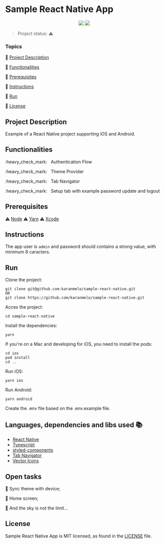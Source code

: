 <h1>Sample React Native App</h1> 

<p align="center">
  <img src="https://img.shields.io/static/v1?label=react%20native&message=framework&color=blue&style=flat-square&logo=REACT"/>
  <img src="https://img.shields.io/github/license/karanmelo/sample-react-native?style=flat-square"/>
</p>

> Project status: :warning:


### Topics 

:small_blue_diamond: [Project Description](#project-description)

:small_blue_diamond: [Functionalities](#functionalities)

:small_blue_diamond: [Prerequisites](#prerequisites)

:small_blue_diamond: [Instructions](#instructions)

:small_blue_diamond: [Run](#run)

:small_blue_diamond: [License](#license)


## Project Description 

<p align="justify">
  Example of a React Native project supporting iOS and Android.
</p>


## Functionalities

<p align="left">
:heavy_check_mark: &nbsp Authentication Flow
</p>
<p align="left">
:heavy_check_mark: &nbsp Theme Provider
</p>
<p align="left">
:heavy_check_mark: &nbsp Tab Navigator
</p>
<p align="left">
:heavy_check_mark: &nbsp Setup tab with example password update and logout
</p>

## Prerequisites

:warning: [Node](https://nodejs.org/en/download/)
:warning: [Yarn](https://classic.yarnpkg.com/en/docs/install#windows-stable)
:warning: [Xcode](https://developer.apple.com/xcode/)

## Instructions

The app user is ```admin``` and password should contains a strong value, with minimum 8 caracters.

## Run
Clone the project: 

```
git clone git@github.com:karanmelo/sample-react-native.git
OR
git clone https://github.com/karanmelo/sample-react-native.git
```
Acces the project:
```
cd sample-react-native
```
Install the dependencies:
```
yarn
```
If you're on a Mac and developing for iOS, you need to install the pods:
```
cd ios
pod install
cd ..
```
Run iOS:
```
yarn ios
```
Run Android:
```
yarn android
```

Create the .env file based on the .env.example file.

## Languages, dependencies and libs used :books:

- [React Native](https://reactnative.dev/)
- [Typescript](https://www.typescriptlang.org/)
- [styled-components](https://styled-components.com/)
- [Tab Navigator](https://reactnavigation.org/docs/tab-based-navigation)
- [Vector Icons](https://reactnative.deveact-native-vector-icons/)


## Open tasks

:memo:  Sync theme with device;

:memo:  Home screen;

:memo:  And the sky is not the limit...


## License

Sample React Native App is MIT licensed, as found in the [LICENSE][l] file.

[l]: https://github.com/karanmelo/sample-react-native/blob/master/LICENSE.md
